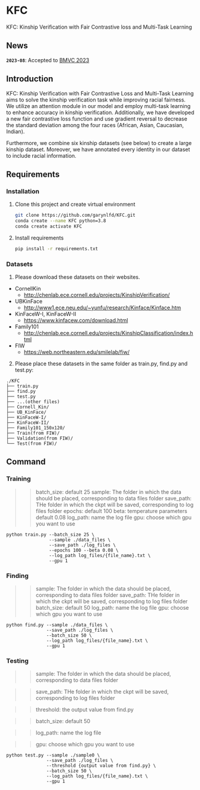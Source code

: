 # KFC

KFC: Kinship Verification with Fair Contrastive loss and Multi-Task Learning

## News
**`2023-08`**: Accepted to [BMVC 2023](https://bmvc2023.org/)

## Introduction
KFC: Kinship Verification with Fair Contrastive Loss and Multi-Task Learning aims to solve the kinship verification task while improving racial fairness. We utilize an attention module in our model and employ multi-task learning to enhance accuracy in kinship verification. Additionally, we have developed a new fair contrastive loss function and use gradient reversal to decrease the standard deviation among the four races (African, Asian, Caucasian, Indian).

Furthermore, we combine six kinship datasets (see below) to create a large kinship dataset. Moreover, we have annotated every identity in our dataset to include racial information.

## Requirements
### Installation
1. Clone this project and create virtual environment
    ```bash
    git clone https://github.com/garynlfd/KFC.git
    conda create --name KFC python=3.8
    conda create activate KFC
    ```
2. Install requirements
    ```bash
    pip install -r requirements.txt
    ```
### Datasets
1. Please download these datasets on their websites.
+  CornellKin
    + http://chenlab.ece.cornell.edu/projects/KinshipVerification/
+  UBKinFace
    + http://www1.ece.neu.edu/~yunfu/research/Kinface/Kinface.htm
+  KinFaceW-I, KinFaceW-II
    + https://www.kinfacew.com/download.html
+  Family101
    + http://chenlab.ece.cornell.edu/projects/KinshipClassification/index.html
+  FIW
    + https://web.northeastern.edu/smilelab/fiw/
2. Please place these datasets in the same folder as train.py, find.py and test.py:
```text
./KFC
├── train.py
├── find.py
├── test.py
├── ...(other files)
├── Cornell_Kin/
├── UB_KinFace/
├── KinFaceW-I/
├── KinFaceW-II/
├── Family101_150x120/
├── Train(from FIW)/
├── Validation(from FIW)/
└── Test(from FIW)/
```
## Command
### Training
>>batch_size: default 25
sample: The folder in which the data should be placed, corresponding to data files folder
save_path: THe folder in which the ckpt will be saved, corresponding to log files folder
epochs: default 100
beta: temperature parameters default 0.08
log_path: name the log file
gpu: choose which gpu you want to use
```
python train.py --batch_size 25 \
                --sample ./data_files \
                --save_path ./log_files \
                --epochs 100 --beta 0.08 \
                --log_path log_files/{file_name}.txt \
                --gpu 1
```
### Finding
>>sample: The folder in which the data should be placed, corresponding to data files folder
save_path: THe folder in which the ckpt will be saved, corresponding to log files folder
batch_size: default 50
log_path: name the log file
gpu: choose which gpu you want to use
```
python find.py --sample ./data_files \
               --save_path ./log_files \
               --batch_size 50 \
               --log_path log_files/{file_name}.txt \
               --gpu 1
```

### Testing
>>sample: The folder in which the data should be placed, corresponding to data files folder

>>save_path: THe folder in which the ckpt will be saved, corresponding to log files folder

>>threshold: the output value from find.py

>>batch_size: default 50

>>log_path: name the log file

>>gpu: choose which gpu you want to use
```
python test.py --sample ./sample0 \
               --save_path ./log_files \
               --threshold {output value from find.py} \
               --batch_size 50 \
               --log_path log_files/{file_name}.txt \
               --gpu 1
```